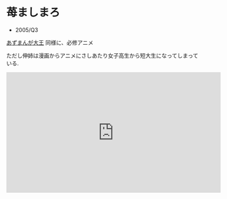 # 苺ましまろ

- 2005/Q3

[あずまんが大王](../../2002/Q2/azumanga.html) 同様に、必修アニメ

ただし伸姉は漫画からアニメにさしあたり女子高生から短大生になってしまっている.

<iframe width="560" height="315" src="https://www.youtube.com/embed/c3vbaXwDioI" frameborder="0" allow="accelerometer; autoplay; encrypted-media; gyroscope; picture-in-picture" allowfullscreen></iframe>
